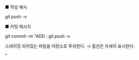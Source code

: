 ■ 작성 예시

git push -v

■ 커밋 메시지

git commit -m "ADD : git psuh -v

스테이징 되어있는 파일을 저장소로 푸쉬한다. -v 옵션은 자세히 표시한다.

"
